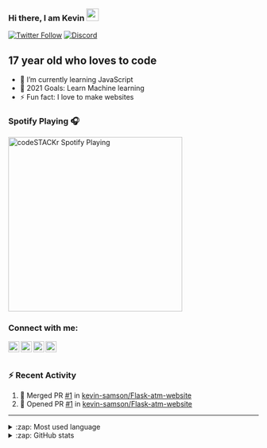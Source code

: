 ### Hi there, I am Kevin <a href="https://www.gautamkrishnar.com/"><img src="https://media.giphy.com/media/hvRJCLFzcasrR4ia7z/giphy.gif" width="25px"></a>

[![Twitter Follow](https://img.shields.io/twitter/follow/Kevin_Samson_?color=1DA1F2&logo=twitter&style=for-the-badge)](https://twitter.com/intent/follow?original_referer=https%3A%2F%2Fgithub.com%2FKevin_Samson_&screen_name=Kevin_Samson_)
[![Discord](https://img.shields.io/discord/724290569689628673?color=738ADB&label=discord&logo=discord&logoColor=%23738ADB&style=for-the-badge)](https://discord.gg/4KJMdAfm)

## 17 year old who loves to code

- 🌱 I’m currently learning JavaScript 
- 🥅 2021 Goals: Learn Machine learning 
- ⚡ Fun fact: I love to make websites

### Spotify Playing 🎧

[<img src="https://current-song.vercel.app/api/spotify" alt="codeSTACKr Spotify Playing" width="350" />](https://open.spotify.com/user/swyqyimdc12jajde4vpwd2x1b)

### Connect with me:

[<img align="left" alt="Kevin Samson | YouTube" width="22px" src="https://cdn.jsdelivr.net/npm/simple-icons@v3/icons/youtube.svg" />][youtube]
[<img align="left" alt="Kevin Samson | Twitter" width="22px" src="https://cdn.jsdelivr.net/npm/simple-icons@v3/icons/twitter.svg" />][twitter]
[<img align="left" alt="Kevin Samson | Discord" width="22px" src="https://cdn.jsdelivr.net/npm/simple-icons@v3/icons/discord.svg" />][discord]
[<img align="left" alt="Kevin Samson | LinkedIn" width="22px" src="https://cdn.jsdelivr.net/npm/simple-icons@v3/icons/linkedin.svg" />][linkedin]

<br />
<br />

### :zap: Recent Activity

<!--START_SECTION:activity-->
1. 🎉 Merged PR [#1](https://github.com/kevin-samson/Flask-atm-website/pull/1) in [kevin-samson/Flask-atm-website](https://github.com/kevin-samson/Flask-atm-website)
2. 💪 Opened PR [#1](https://github.com/kevin-samson/Flask-atm-website/pull/1) in [kevin-samson/Flask-atm-website](https://github.com/kevin-samson/Flask-atm-website)
<!--END_SECTION:activity-->

---

<details>
  <summary>:zap: Most used language</summary>
  
![Kevin Samson GitHub stats](https://github-stats-kevin-samson.vercel.app/api/top-langs/?username=kevin-samson&layout=compact&theme=radical)
</details>

<details>
  <summary>:zap: GitHub stats</summary>
  
![Kevin Samson GitHub stats](https://github-stats-kevin-samson.vercel.app/api/?username=kevin-samson&layout=compact&theme=radical)
</details>

[discord]: c
[twitter]: https://twitter.com/Kevin_Samson_
[youtube]: https://www.youtube.com/channel/UCTcbFy6VJ1OgWuPEBa6RFLg
[linkedin]: https://www.linkedin.com/in/kevin-samson-9b5978155/
[webdevplaylist]: https://www.youtube.com/playlist?list=PLkwxH9e_vrAJ0WbEsFA9W3I1W-g_BTsbt
[jsplaylist]: https://www.youtube.com/playlist?list=PLkwxH9e_vrALRJKu7wfXby3MKeflhTu6B
[cssplaylist]: https://www.youtube.com/playlist?list=PLkwxH9e_vrALSdvZuEh6gqQdmDoDIoqz4
[reactplaylist]: https://www.youtube.com/playlist?list=PLkwxH9e_vrAK4TdffpxKY3QGyHCpxFcQ0
